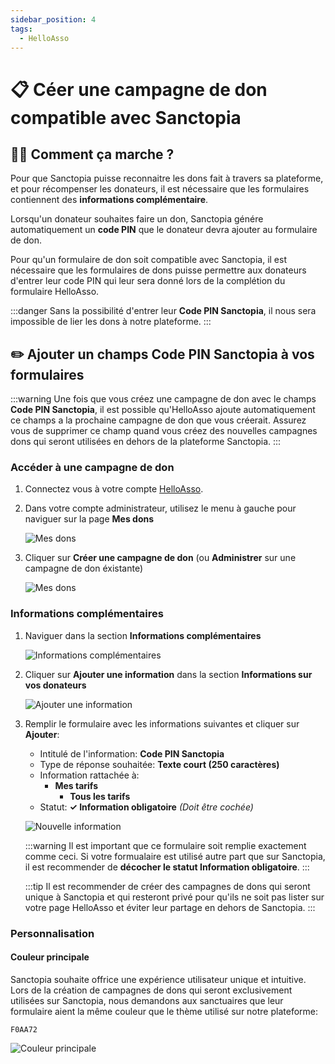 ```yaml
---
sidebar_position: 4
tags:
  - HelloAsso
---
```


# 📋 Céer une campagne de don compatible avec Sanctopia

## 🧑‍🏫 Comment ça marche ? 

Pour que Sanctopia puisse reconnaitre les dons fait à travers sa plateforme, et pour récompenser les donateurs, il est nécessaire que les formulaires contiennent des **informations complémentaire**.

Lorsqu'un donateur souhaites faire un don, Sanctopia génére automatiquement un **code PIN** que le donateur devra ajouter au formulaire de don.

Pour qu'un formulaire de don soit compatible avec Sanctopia, il est nécessaire que les formulaires de dons puisse permettre aux donateurs d'entrer leur code PIN qui leur sera donné lors de la complétion du formulaire HelloAsso.

:::danger
Sans la possibilité d'entrer leur **Code PIN Sanctopia**, il nous sera impossible de lier les dons à notre plateforme.
:::

## ✏️ Ajouter un champs **Code PIN Sanctopia** à vos formulaires

:::warning
Une fois que vous créez une campagne de don avec le champs **Code PIN Sanctopia**, il est possible qu'HelloAsso ajoute automatiquement ce champs a la prochaine campagne de don que vous créerait. Assurez vous de supprimer ce champ quand vous créez des nouvelles campagnes dons qui seront utilisées en dehors de la plateforme Sanctopia.
:::

### Accéder à une campagne de don

1. Connectez vous à votre compte [HelloAsso](https://auth.helloasso.com/connexion?redirect=https://www.helloasso.com/utilisateur/redirection-backoffice&back=https://www.helloasso.com/).

1. Dans votre compte administrateur, utilisez le menu à gauche pour naviguer sur la page **Mes dons**

   ![Mes dons](./img/HelloAsso-Mes-dons.png)

1. Cliquer sur **Créer une campagne de don** (ou **Administrer** sur une campagne de don éxistante)

   ![Mes dons](./img/HelloAsso-Mes-dons2.png)

### Informations complémentaires

1. Naviguer dans la section **Informations complémentaires**

   ![Informations complémentaires](./img/HelloAsso-Informations-complementaires.png)

1. Cliquer sur **Ajouter une information** dans la section **Informations sur vos donateurs**

   ![Ajouter une information](./img/HelloAsso-Ajouter-une-information.png)

1. Remplir le formulaire avec les informations suivantes et cliquer sur **Ajouter**:

   - Intitulé de l'information: **Code PIN Sanctopia**
   - Type de réponse souhaitée: **Texte court (250 caractères)**
   - Information rattachée à:
     - **Mes tarifs**
       - **Tous les tarifs**
   - Statut: **✓ Information obligatoire** _(Doit être cochée)_

   ![Nouvelle information](./img/HelloAsso-Nouvelle-information.png)

   :::warning
   Il est important que ce formulaire soit remplie exactement comme ceci. Si votre formualaire est utilisé autre part que sur Sanctopia, il est recommender de **décocher le statut Information obligatoire**.
   :::

   :::tip
   Il est recommender de créer des campagnes de dons qui seront unique à Sanctopia et qui resteront privé pour qu'ils ne soit pas lister sur votre page HelloAsso et éviter leur partage en dehors de Sanctopia.
   :::

### Personnalisation

#### Couleur principale

Sanctopia souhaite offrice une expérience utilisateur unique et intuitive. Lors de la création de campagnes de dons qui seront exclusivement utilisées sur Sanctopia, nous demandons aux sanctuaires que leur formulaire aient la même couleur que le thème utilisé sur notre plateforme:

```
F0AA72
```

![Couleur principale](./img/HelloAsso-Couleur-principale.png)